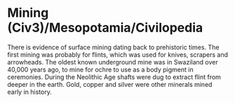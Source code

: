 # Mining (Civ3)/Mesopotamia/Civilopedia

There is evidence of surface mining dating back to prehistoric times. The first mining was probably for flints,
which was used for knives, scrapers and arrowheads. The oldest known underground mine was in Swaziland over
40,000 years ago, to mine for ochre to use as a body pigment in ceremonies. During the Neolithic Age shafts were
dug to extract flint from deeper in the earth. Gold, copper and silver were other minerals mined early in history.